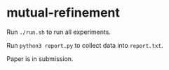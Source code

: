 # mutual-refinement

Run `./run.sh` to run all experiments.

Run `python3 report.py` to collect data into `report.txt`.

Paper is in submission.
